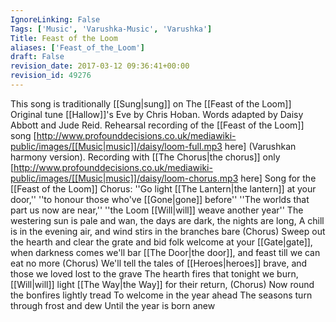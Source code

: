 ```yaml
---
IgnoreLinking: False
Tags: ['Music', 'Varushka-Music', 'Varushka']
Title: Feast of the Loom
aliases: ['Feast_of_the_Loom']
draft: False
revision_date: 2017-03-12 09:36:41+00:00
revision_id: 49276
---
```


This song is traditionally [[Sung|sung]] on The [[Feast of the Loom]]
Original tune [[Hallow]]'s Eve by Chris Hoban. Words adapted by Daisy Abbott and Jude Reid.
Rehearsal recording of the [[Feast of the Loom]] song [http://www.profounddecisions.co.uk/mediawiki-public/images/[[Music|music]]/daisy/loom-full.mp3 here] (Varushkan harmony version).
Recording with [[The Chorus|the chorus]] only [http://www.profounddecisions.co.uk/mediawiki-public/images/[[Music|music]]/daisy/loom-chorus.mp3 here]
Song for the [[Feast of the Loom]]
Chorus:
''Go light [[The Lantern|the lantern]] at your door,''
''to honour those who've [[Gone|gone]] before''
''The worlds that part us now are near,''
''the Loom [[Will|will]] weave another year''
The westering sun is pale and wan,
the days are dark, the nights are long,
A chill is in the evening air,
and wind stirs in the branches bare
(Chorus)
Sweep out the hearth and clear the grate
and bid folk welcome at your [[Gate|gate]],
when darkness comes we'll bar [[The Door|the door]],
and feast till we can eat no more
(Chorus)
We'll tell the tales of [[Heroes|heroes]] brave,
and those we loved lost to the grave
The hearth fires that tonight we burn,
[[Will|will]] light [[The Way|the Way]] for their return,
(Chorus)
Now round the bonfires lightly tread
To welcome in the year ahead
The seasons turn through frost and dew
Until the year is born anew
